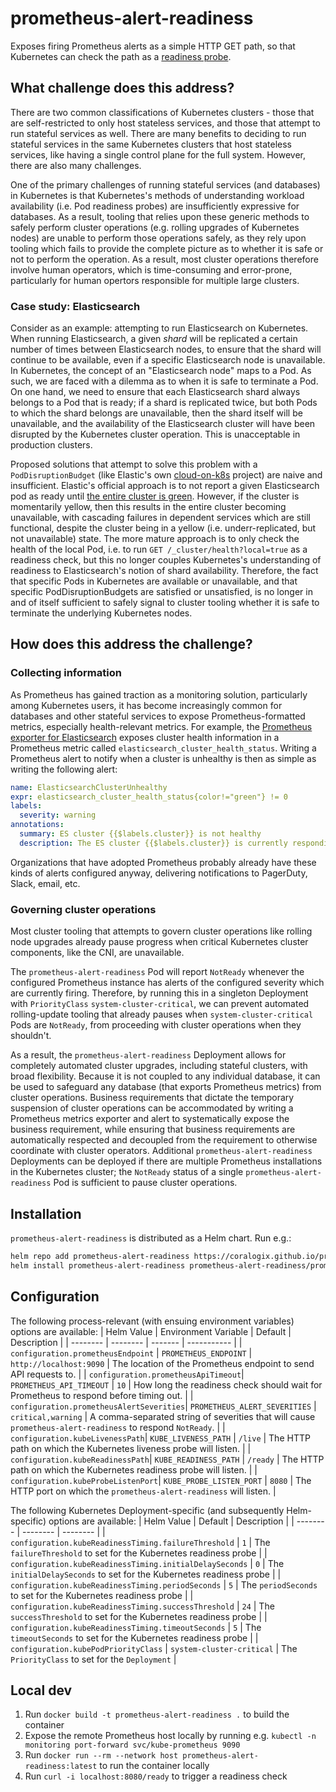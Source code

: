 # prometheus-alert-readiness
Exposes firing Prometheus alerts as a simple HTTP GET path, so that Kubernetes
can check the path as a [readiness probe].

[readiness probe]: https://kubernetes.io/docs/tasks/configure-pod-container/configure-liveness-readiness-startup-probes/#define-readiness-probes

## What challenge does this address?
There are two common classifications of Kubernetes clusters - those that are
self-restricted to only host stateless services, and those that attempt to run
stateful services as well. There are many benefits to deciding to run stateful
services in the same Kubernetes clusters that host stateless services, like
having a single control plane for the full system. However, there are also many
challenges.

One of the primary challenges of running stateful services (and databases) in
Kubernetes is that Kubernetes's methods of understanding workload availability
(i.e. Pod readiness probes) are insufficiently expressive for databases. As a
result, tooling that relies upon these generic methods to safely perform
cluster operations (e.g. rolling upgrades of Kubernetes nodes) are unable to
perform those operations safely, as they rely upon tooling which fails to
provide the complete picture as to whether it is safe or not to perform the
operation. As a result, most cluster operations therefore involve human
operators, which is time-consuming and error-prone, particularly for human
opertors responsible for multiple large clusters.

### Case study: Elasticsearch
Consider as an example: attempting to run Elasticsearch on Kubernetes. When
running Elasticsearch, a given _shard_ will be replicated a certain number of
times between Elasticsearch nodes, to ensure that the shard will continue to
be available, even if a specific Elasticsearch node is unavailable. In
Kubernetes, the concept of an "Elasticsearch node" maps to a Pod. As such, we
are faced with a dilemma as to when it is safe to terminate a Pod. On one hand,
we need to ensure that each Elasticsearch shard always belongs to a Pod that is
ready; if a shard is replicated twice, but both Pods to which the shard belongs
are unavailable, then the shard itself will be unavailable, and the
availability of the Elasticsearch cluster will have been disrupted by the
Kubernetes cluster operation. This is unacceptable in production clusters.

Proposed solutions that attempt to solve this problem with a
`PodDisruptionBudget` (like Elastic's own [cloud-on-k8s] project)
are naive and insufficient. Elastic's official approach is to not report a
given Elasticsearch pod as ready until [the entire cluster is green][es-cluster-health].
However, if the cluster is momentarily yellow, then this results in the entire
cluster becoming unavailable, with cascading failures in dependent services
which are still functional, despite the cluster being in a yellow (i.e.
underr-replicated, but not unavailable) state. The more mature approach is to
only check the health of the local Pod, i.e. to run `GET /_cluster/health?local=true`
as a readiness check, but this no longer couples Kubernetes's understanding of
readiness to Elasticsearch's notion of shard availability. Therefore, the fact
that specific Pods in Kubernetes are available or unavailable, and that
specific PodDisruptionBudgets are satisfied or unsatisfied, is no longer in
and of itself sufficient to safely signal to cluster tooling whether it is safe
to terminate the underlying Kubernetes nodes.

[cloud-on-k8s]: https://github.com/elastic/cloud-on-k8s
[es-cluster-health]: https://github.com/elastic/helm-charts/blob/ffd109085023a37211c259302e2d076d84eeca94/elasticsearch/values.yaml#L228

## How does this address the challenge?

### Collecting information
As Prometheus has gained traction as a monitoring solution, particularly among
Kubernetes users, it has become increasingly common for databases and other
stateful services to expose Prometheus-formatted metrics, especially
health-relevant metrics. For example, the [Prometheus exporter for Elasticsearch][es-exporter]
exposes cluster health information in a Prometheus metric called
`elasticsearch_cluster_health_status`. Writing a Prometheus alert to notify
when a cluster is unhealthy is then as simple as writing the following alert:

```yaml
name: ElasticsearchClusterUnhealthy
expr: elasticsearch_cluster_health_status{color!="green"} != 0
labels:
  severity: warning
annotations:
  summary: ES cluster {{$labels.cluster}} is not healthy
  description: The ES cluster {{$labels.cluster}} is currently responding with color {{$labels.color}}.
```

Organizations that have adopted Prometheus probably already have these kinds of
alerts configured anyway, delivering notifications to PagerDuty, Slack, email,
etc.

[es-exporter]: https://github.com/justwatchcom/elasticsearch_exporter

### Governing cluster operations
Most cluster tooling that attempts to govern cluster operations like rolling
node upgrades already pause progress when critical Kubernetes cluster
components, like the CNI, are unavailable.

The `prometheus-alert-readiness` Pod will report `NotReady` whenever the
configured Prometheus instance has alerts of the configured severity which are
currently firing. Therefore, by running this in a singleton Deployment with
`PriorityClass` `system-cluster-critical`, we can prevent automated
rolling-update tooling that already pauses when `system-cluster-critical` Pods
are `NotReady`, from proceeding with cluster operations when they shouldn't.

As a result, the `prometheus-alert-readiness` Deployment allows for completely
automated cluster upgrades, including stateful clusters, with broad
flexibility. Because it is not coupled to any individual database, it can be
used to safeguard any database (that exports Prometheus metrics) from cluster
operations. Business requirements that dictate the temporary suspension of
cluster operations can be accommodated by writing a Prometheus metrics exporter
and alert to systematically expose the business requirement, while ensuring
that business requirements are automatically respected and decoupled from the
requirement to otherwise coordinate with cluster operators. Additional
`prometheus-alert-readiness` Deployments can be deployed if there are multiple
Prometheus installations in the Kubernetes cluster; the `NotReady` status of
a single `prometheus-alert-readiness` Pod is sufficient to pause cluster
operations.

## Installation
`prometheus-alert-readiness` is distributed as a Helm chart. Run e.g.:
```bash
helm repo add prometheus-alert-readiness https://coralogix.github.io/prometheus-alert-readiness
helm install prometheus-alert-readiness prometheus-alert-readiness/prometheus-alert-readiness
```

## Configuration
The following process-relevant (with ensuing environment variables) options
are available:
| Helm Value | Environment Variable | Default | Description |
| -------- | -------- | ------- | ----------- |
| `configuration.prometheusEndpoint` | `PROMETHEUS_ENDPOINT` | `http://localhost:9090` | The location of the Prometheus endpoint to send API requests to. |
| `configuration.prometheusApiTimeout`| `PROMETHEUS_API_TIMEOUT` | `10` | How long the readiness check should wait for Prometheus to respond before timing out. |
| `configuration.prometheusAlertSeverities`| `PROMETHEUS_ALERT_SEVERITIES` | `critical,warning` | A comma-separated string of severities that will cause `prometheus-alert-readiness` to respond `NotReady`. |
| `configuration.kubeLivenessPath`| `KUBE_LIVENESS_PATH` | `/live` | The HTTP path on which the Kubernetes liveness probe will listen. |
| `configuration.kubeReadinessPath`| `KUBE_READINESS_PATH` | `/ready` | The HTTP path on which the Kubernetes readiness probe will listen. |
| `configuration.kubeProbeListenPort`| `KUBE_PROBE_LISTEN_PORT` | `8080` | The HTTP port on which the `prometheus-alert-readiness` will listen. |

The following Kubernetes Deployment-specific (and subsequently Helm-specific)
options are available:
| Helm Value | Default | Description |
| -------- | -------- | -------- |
| `configuration.kubeReadinessTiming.failureThreshold` | `1` | The `failureThreshold` to set for the Kubernetes readiness probe |
| `configuration.kubeReadinessTiming.initialDelaySeconds` | `0` | The `initialDelaySeconds` to set for the Kubernetes readiness probe |
| `configuration.kubeReadinessTiming.periodSeconds` | `5` | The `periodSeconds` to set for the Kubernetes readiness probe |
| `configuration.kubeReadinessTiming.successThreshold` | `24` | The `successThreshold` to set for the Kubernetes readiness probe |
| `configuration.kubeReadinessTiming.timeoutSeconds` | `5` | The `timeoutSeconds` to set for the Kubernetes readiness probe |
| `configuration.kubePodPriorityClass` | `system-cluster-critical` | The `PriorityClass` to set for the `Deployment` |

## Local dev
1. Run `docker build -t prometheus-alert-readiness .` to build the container
2. Expose the remote Prometheus host locally by running e.g. `kubectl -n monitoring port-forward svc/kube-prometheus 9090`
3. Run `docker run --rm --network host prometheus-alert-readiness:latest` to run the container locally
4. Run `curl -i localhost:8080/ready` to trigger a readiness check
